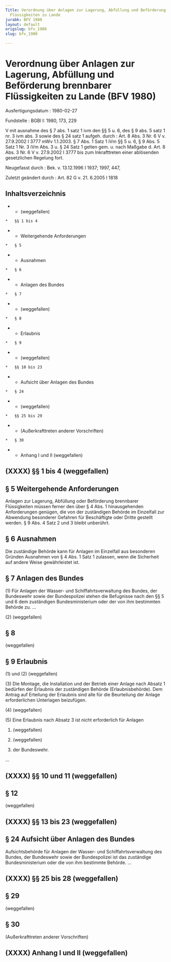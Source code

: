 ```yaml
---
Title: Verordnung über Anlagen zur Lagerung, Abfüllung und Beförderung brennbarer
  Flüssigkeiten zu Lande
jurabk: BFV 1980
layout: default
origslug: bfv_1980
slug: bfv_1980

---
```


# Verordnung über Anlagen zur Lagerung, Abfüllung und Beförderung brennbarer Flüssigkeiten zu Lande (BFV 1980)

Ausfertigungsdatum
:   1980-02-27

Fundstelle
:   BGBl I: 1980, 173, 229

V mit ausnahme des § 7 abs. 1 satz 1 ivm den §§ 5 u. 6, des § 9 abs. 5 satz 1 nr. 3 ivm abs. 3 sowie des § 24 satz 1 aufgeh. durch
:   Art. 8 Abs. 3 Nr. 6 V v. 27.9.2002 I 3777 mWv 1.1.2003. § 7 Abs. 1 Satz 1 iVm §§ 5 u. 6, § 9 Abs. 5 Satz 1 Nr. 3 iVm Abs. 3 u. § 24 Satz 1 gelten gem. u. nach Maßgabe d. Art. 8 Abs. 3 Nr. 6 V v. 27.9.2002 I 3777 bis zum Inkrafttreten einer ablösenden gesetzlichen Regelung fort.

Neugefasst durch
:   Bek. v. 13.12.1996 I 1937; 1997, 447,

Zuletzt geändert durch
:   Art. 82 G v. 21. 6.2005 I 1818

## Inhaltsverzeichnis


*    *   (weggefallen)

    *   §§ 1 bis 4


*    *   Weitergehende Anforderungen

    *   § 5


*    *   Ausnahmen

    *   § 6


*    *   Anlagen des Bundes

    *   § 7


*    *   (weggefallen)

    *   § 8


*    *   Erlaubnis

    *   § 9


*    *   (weggefallen)

    *   §§ 10 bis 23


*    *   Aufsicht über Anlagen des Bundes

    *   § 24


*    *   (weggefallen)

    *   §§ 25 bis 29


*    *   (Außerkrafttreten anderer Vorschriften)

    *   § 30


*    *   Anhang I und II (weggefallen)

## (XXXX) §§ 1 bis 4 (weggefallen)

## § 5 Weitergehende Anforderungen

Anlagen zur Lagerung, Abfüllung oder Beförderung brennbarer
Flüssigkeiten müssen ferner den über § 4 Abs. 1 hinausgehenden
Anforderungen genügen, die von der zuständigen Behörde im Einzelfall
zur Abwendung besonderer Gefahren für Beschäftigte oder Dritte
gestellt werden. § 9 Abs. 4 Satz 2 und 3 bleibt unberührt.

## § 6 Ausnahmen

Die zuständige Behörde kann für Anlagen im Einzelfall aus besonderen
Gründen Ausnahmen von § 4 Abs. 1 Satz 1 zulassen, wenn die Sicherheit
auf andere Weise gewährleistet ist.

## § 7 Anlagen des Bundes

(1) Für Anlagen der Wasser- und Schiffahrtsverwaltung des Bundes, der
Bundeswehr sowie der Bundespolizei stehen die Befugnisse nach den §§ 5
und 6 dem zuständigen Bundesministerium oder der von ihm bestimmten
Behörde zu.
...

(2) (weggefallen)

## § 8

(weggefallen)

## § 9 Erlaubnis

(1) und (2) (weggefallen)

(3) Die Montage, die Installation und der Betrieb einer Anlage nach
Absatz 1 bedürfen der Erlaubnis der zuständigen Behörde
(Erlaubnisbehörde). Dem Antrag auf Erteilung der Erlaubnis sind alle
für die Beurteilung der Anlage erforderlichen Unterlagen beizufügen.

(4) (weggefallen)

(5) Eine Erlaubnis nach Absatz 3 ist nicht erforderlich für Anlagen

1.  (weggefallen)


2.  (weggefallen)


3.  der Bundeswehr.



...

## (XXXX) §§ 10 und 11 (weggefallen)

## § 12

(weggefallen)

## (XXXX) §§ 13 bis 23 (weggefallen)

## § 24 Aufsicht über Anlagen des Bundes

Aufsichtsbehörde für Anlagen der Wasser- und Schiffahrtsverwaltung des
Bundes, der Bundeswehr sowie der Bundespolizei ist das zuständige
Bundesministerium oder die von ihm bestimmte Behörde.
...

## (XXXX) §§ 25 bis 28 (weggefallen)

## § 29

(weggefallen)

## § 30

(Außerkrafttreten anderer Vorschriften)

## (XXXX) Anhang I und II (weggefallen)


